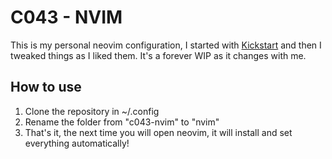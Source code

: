 # C043 - NVIM
This is my personal neovim configuration, I started with [Kickstart](https://github.com/nvim-lua/kickstart.nvim) and then I tweaked things as I liked them. It's a forever WIP as it changes with me.

## How to use
1. Clone the repository in ~/.config
2. Rename the folder from "c043-nvim" to "nvim"
3. That's it, the next time you will open neovim, it will install and set
   everything automatically!

